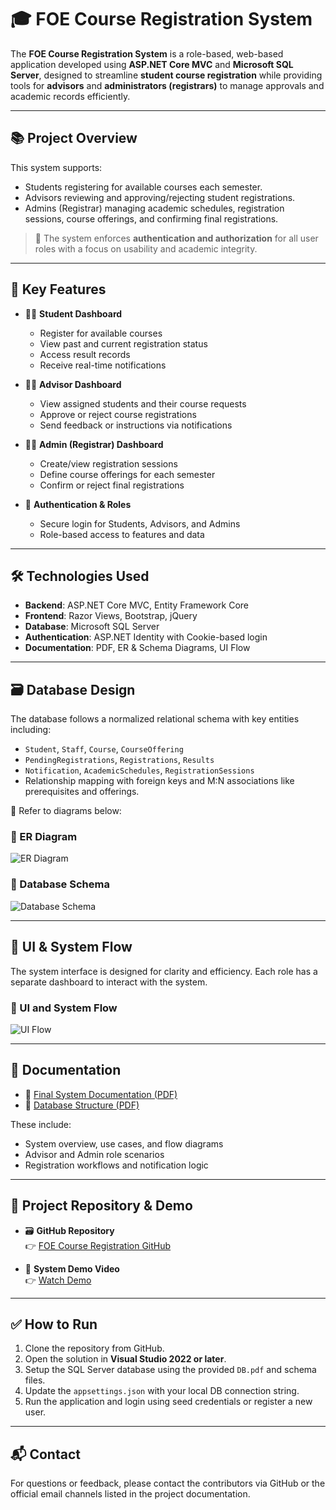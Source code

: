 # 🎓 FOE Course Registration System

The **FOE Course Registration System** is a role-based, web-based application developed using **ASP.NET Core MVC** and **Microsoft SQL Server**, designed to streamline **student course registration** while providing tools for **advisors** and **administrators (registrars)** to manage approvals and academic records efficiently.

---

## 📚 Project Overview

This system supports:
- Students registering for available courses each semester.
- Advisors reviewing and approving/rejecting student registrations.
- Admins (Registrar) managing academic schedules, registration sessions, course offerings, and confirming final registrations.

> 🔐 The system enforces **authentication and authorization** for all user roles with a focus on usability and academic integrity.

---

## 🚀 Key Features

- 🧑‍🎓 **Student Dashboard**
  - Register for available courses
  - View past and current registration status
  - Access result records
  - Receive real-time notifications

- 🧑‍🏫 **Advisor Dashboard**
  - View assigned students and their course requests
  - Approve or reject course registrations
  - Send feedback or instructions via notifications

- 🧑‍💼 **Admin (Registrar) Dashboard**
  - Create/view registration sessions
  - Define course offerings for each semester
  - Confirm or reject final registrations

- 🔐 **Authentication & Roles**
  - Secure login for Students, Advisors, and Admins
  - Role-based access to features and data

---

## 🛠️ Technologies Used

- **Backend**: ASP.NET Core MVC, Entity Framework Core  
- **Frontend**: Razor Views, Bootstrap, jQuery  
- **Database**: Microsoft SQL Server  
- **Authentication**: ASP.NET Identity with Cookie-based login  
- **Documentation**: PDF, ER & Schema Diagrams, UI Flow

---

## 🗃️ Database Design

The database follows a normalized relational schema with key entities including:
- `Student`, `Staff`, `Course`, `CourseOffering`
- `PendingRegistrations`, `Registrations`, `Results`
- `Notification`, `AcademicSchedules`, `RegistrationSessions`
- Relationship mapping with foreign keys and M:N associations like prerequisites and offerings.

📎 Refer to diagrams below:

### 📌 ER Diagram
![ER Diagram](ER_Diagram.png)

### 📌 Database Schema
![Database Schema](DB_Schema.jpg)

---

## 🧭 UI & System Flow

The system interface is designed for clarity and efficiency. Each role has a separate dashboard to interact with the system.

### 📌 UI and System Flow
![UI Flow](UI_System_Flow.png)

---

## 📂 Documentation

- 📄 [Final System Documentation (PDF)](CourseRegistrationSystemDocumentation.pdf)  
- 📄 [Database Structure (PDF)](DB.pdf)

These include:
- System overview, use cases, and flow diagrams
- Advisor and Admin role scenarios
- Registration workflows and notification logic

---

## 🔗 Project Repository & Demo

- 🗃 **GitHub Repository**  
  👉 [FOE Course Registration GitHub](https://github.com/Jenarththan2001/FOE_CourseRegistrationSystem)

- 🎥 **System Demo Video**  
  👉 [Watch Demo](https://drive.google.com/file/d/17X55-fXRYbFGx7phcjz0WZI1cNXuISgS/view)

---

## ✅ How to Run

1. Clone the repository from GitHub.
2. Open the solution in **Visual Studio 2022 or later**.
3. Setup the SQL Server database using the provided `DB.pdf` and schema files.
4. Update the `appsettings.json` with your local DB connection string.
5. Run the application and login using seed credentials or register a new user.

---

## 📬 Contact

For questions or feedback, please contact the contributors via GitHub or the official email channels listed in the project documentation.
